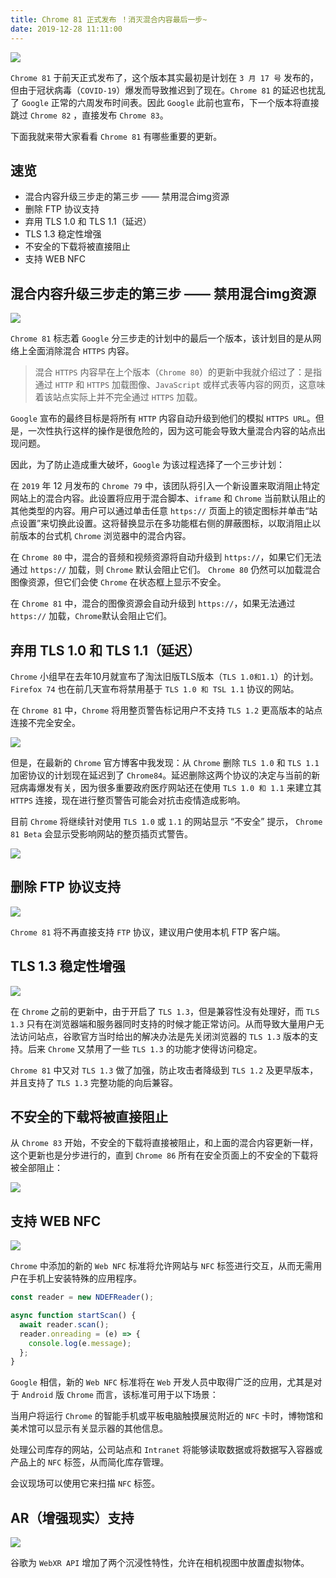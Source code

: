 ```yaml
---
title: Chrome 81 正式发布 ！消灭混合内容最后一步~
date: 2019-12-28 11:11:00
---
```



![](https://lsqimg-1257917459.cos.ap-beijing.myqcloud.com/20200409002148.png)

`Chrome 81` 于前天正式发布了，这个版本其实最初是计划在 `3 月 17 号` 发布的，但由于冠状病毒（`COVID-19`）爆发而导致推迟到了现在。`Chrome 81` 的延迟也扰乱了 `Google` 正常的六周发布时间表。因此 `Google` 此前也宣布，下一个版本将直接跳过 `Chrome 82` ，直接发布 `Chrome 83`。

下面我就来带大家看看 `Chrome 81` 有哪些重要的更新。

## 速览

- 混合内容升级三步走的第三步 —— 禁用混合img资源
- 删除 FTP 协议支持
- 弃用 TLS 1.0 和 TLS 1.1（延迟）
- TLS 1.3 稳定性增强
- 不安全的下载将被直接阻止
- 支持 WEB NFC

## 混合内容升级三步走的第三步 —— 禁用混合img资源

![](https://lsqimg-1257917459.cos.ap-beijing.myqcloud.com/20200408234938.png)

`Chrome 81` 标志着 `Google` 分三步走的计划中的最后一个版本，该计划目的是从网络上全面消除混合 `HTTPS` 内容。

> 混合 `HTTPS` 内容早在上个版本（`Chrome 80`）的更新中我就介绍过了：是指通过 `HTTP` 和 `HTTPS` 加载图像、`JavaScript` 或样式表等内容的网页，这意味着该站点实际上并不完全通过 `HTTPS` 加载。

`Google` 宣布的最终目标是将所有 `HTTP` 内容自动升级到他们的模拟 `HTTPS URL`。但是，一次性执行这样的操作是很危险的，因为这可能会导致大量混合内容的站点出现问题。

因此，为了防止造成重大破坏，`Google` 为该过程选择了一个三步计划：

在 `2019` 年 12 月发布的 `Chrome 79` 中，该团队将引入一个新设置来取消阻止特定网站上的混合内容。此设置将应用于混合脚本、`iframe` 和 `Chrome` 当前默认阻止的其他类型的内容。用户可以通过单击任意 `https://` 页面上的锁定图标并单击“站点设置”来切换此设置。这将替换显示在多功能框右侧的屏蔽图标，以取消阻止以前版本的台式机 `Chrome` 浏览器中的混合内容。

在 `Chrome 80` 中，混合的音频和视频资源将自动升级到 `https://`，如果它们无法通过 `https://` 加载，则 `Chrome` 默认会阻止它们。 `Chrome 80` 仍然可以加载混合图像资源，但它们会使 `Chrome` 在状态框上显示不安全。

在 `Chrome 81` 中，混合的图像资源会自动升级到 `https://`，如果无法通过 `https://` 加载，`Chrome`默认会阻止它们。

## 弃用 TLS 1.0 和 TLS 1.1（延迟）

`Chrome` 小组早在去年10月就宣布了淘汰旧版TLS版本（`TLS 1.0和1.1`）的计划。`Firefox 74` 也在前几天宣布将禁用基于 `TLS 1.0 和 TSL 1.1` 协议的网站。

在 `Chrome 81` 中，`Chrome` 将用整页警告标记用户不支持 `TLS 1.2` 更高版本的站点连接不完全安全。

![](https://lsqimg-1257917459.cos.ap-beijing.myqcloud.com/20200408233242.png)

但是，在最新的 `Chrome` 官方博客中我发现：从 `Chrome` 删除 `TLS 1.0` 和 `TLS 1.1` 加密协议的计划现在延迟到了 `Chrome84`。延迟删除这两个协议的决定与当前的新冠病毒爆发有关，因为很多重要政府医疗网站还在使用 `TLS 1.0 和 1.1` 来建立其 `HTTPS` 连接，现在进行整页警告可能会对抗击疫情造成影响。

目前 `Chrome` 将继续针对使用 `TLS 1.0` 或 `1.1` 的网站显示 “不安全” 提示， `Chrome 81 Beta` 会显示受影响网站的整页插页式警告。

![](https://lsqimg-1257917459.cos.ap-beijing.myqcloud.com/20200408233224.png)

## 删除 FTP 协议支持

![](https://lsqimg-1257917459.cos.ap-beijing.myqcloud.com/20200408235120.png)

`Chrome 81` 将不再直接支持 `FTP` 协议，建议用户使用本机 FTP 客户端。

## TLS 1.3 稳定性增强

![](https://lsqimg-1257917459.cos.ap-beijing.myqcloud.com/20200409000412.png)

在 `Chrome` 之前的更新中，由于开启了 `TLS 1.3`，但是兼容性没有处理好，而 `TLS 1.3` 只有在浏览器端和服务器同时支持的时候才能正常访问。从而导致大量用户无法访问站点，谷歌官方当时给出的解决办法是先关闭浏览器的 `TLS 1.3` 版本的支持。后来 `Chrome` 又禁用了一些 `TLS 1.3` 的功能才使得访问稳定。

`Chrome 81` 中又对 `TLS 1.3` 做了加强，防止攻击者降级到 `TLS 1.2` 及更早版本，并且支持了 `TLS 1.3` 完整功能的向后兼容。

## 不安全的下载将被直接阻止

从 `Chrome 83` 开始，不安全的下载将直接被阻止，和上面的混合内容更新一样，这个更新也是分步进行的，直到 `Chrome 86` 所有在安全页面上的不安全的下载将被全部阻止：

![](https://lsqimg-1257917459.cos.ap-beijing.myqcloud.com/20200409001137.png)

## 支持 WEB NFC


![](https://lsqimg-1257917459.cos.ap-beijing.myqcloud.com/20200409001922.png)

`Chrome` 中添加的新的 `Web NFC` 标准将允许网站与 `NFC` 标签进行交互，从而无需用户在手机上安装特殊的应用程序。

```js
const reader = new NDEFReader();

async function startScan() {
  await reader.scan();
  reader.onreading = (e) => {
    console.log(e.message);
  };
}
```

`Google` 相信，新的 `Web NFC` 标准将在 `Web` 开发人员中取得广泛的应用，尤其是对于 `Android` 版 `Chrome` 而言，该标准可用于以下场景：

当用户将运行 `Chrome` 的智能手机或平板电脑触摸展览附近的 `NFC` 卡时，博物馆和美术馆可以显示有关显示器的其他信息。

处理公司库存的网站，公司站点和 `Intranet` 将能够读取数据或将数据写入容器或产品上的 `NFC` 标签，从而简化库存管理。

会议现场可以使用它来扫描 `NFC` 标签。

## AR（增强现实）支持

![](https://lsqimg-1257917459.cos.ap-beijing.myqcloud.com/20200409002114.png)

谷歌为 `WebXR API` 增加了两个沉浸性特性，允许在相机视图中放置虚拟物体。